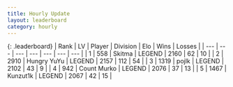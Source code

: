```yaml
---
title: Hourly Update
layout: leaderboard
category: hourly
---
```


{: .leaderboard}
| Rank | LV | Player | Division | Elo | Wins | Losses |
| --- | --- | --- | --- | --- | --- | --- |
| <span data-change="1">1</span> | 558 | <span title="ID: 402846">Skitma</span> | LEGEND | <span data-change="12">2160</span> | <span data-change="3">62</span> | <span data-change="0">10</span> |
| <span data-change="-1">2</span> | 2910 | <span title="ID: 164871">Hungry YuYu</span> | LEGEND | <span data-change="0">2157</span> | <span data-change="0">112</span> | <span data-change="0">54</span> |
| <span data-change="0">3</span> | 1319 | <span title="ID: 4783">pojlk</span> | LEGEND | <span data-change="0">2102</span> | <span data-change="0">43</span> | <span data-change="0">9</span> |
| <span data-change="0">4</span> | 942 | <span title="ID: 498323">Count Murko</span> | LEGEND | <span data-change="0">2076</span> | <span data-change="0">37</span> | <span data-change="0">13</span> |
| <span data-change="0">5</span> | 1467 | <span title="ID: 392407">Kunzut1k</span> | LEGEND | <span data-change="0">2067</span> | <span data-change="0">42</span> | <span data-change="0">15</span> |
